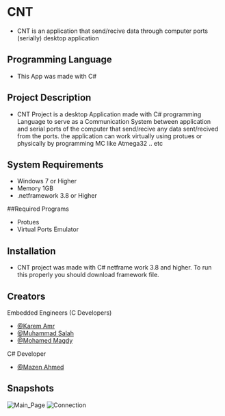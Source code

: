 # CNT
- CNT is an application that send/recive data through computer ports (serially) desktop application 

## Programming Language
- This App was made with C# 

## Project Description
- CNT Project is a desktop Application made with C# programming Language to serve as a Communication System between application and serial ports of the computer that send/recive any data sent/recived from the ports. the application can work virtually using protues or physically by programming MC like Atmega32 .. etc

## System Requirements
- Windows 7 or Higher
- Memory 1GB
- .netframework 3.8 or Higher
  
##Required Programs
- Protues 
- Virtual Ports Emulator

## Installation
- CNT project was made with C# netframe work 3.8 and higher. To run this properly you should download framework file.

## Creators
Embedded Engineers (C Developers)
- [@Karem Amr](https://www.github.com/silentmug)
- [@Muhammad Salah](https://www.github.com/MuhammadSalah-MS)
- [@Mohamed Magdy](https://www.github.com/mohamedmagdyali-lab)
  
C# Developer
- [@Mazen Ahmed](https://www.github.com/Mazen20021)
 
## Snapshots
![Main_Page](https://github.com/Mazen20021/Computer_InterFace/assets/131156076/ba9a0e79-94b2-47a5-9a63-fd9ca28cef90)
![Connection](https://github.com/Mazen20021/Computer_InterFace/assets/131156076/fd3759b9-2465-4cde-b94f-57028fb7a7fe)
